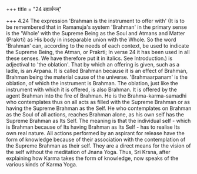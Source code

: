 +++
title = "24 ब्रह्मार्पणम्"

+++
4.24 The expression 'Brahman is the instrument to offer with' (It is to
be remembered that in Ramanuja's system 'Brahman' in the primary sense
is the 'Whole' with the Supreme Being as the Soul and Atmans and Matter
(Prakrti) as His body in inseparable union with the Whole. So the word
'Brahman' can, according to the needs of each context, be used to
indicate the Supreme Being, the Atman, or Prakrti; In verse 24 it has
been used in all these senses. We have therefore put it in italics. See
Introduction.) is adjectival to 'the oblation'. That by which an
offering is given, such as a ladle, is an Arpana. It is called Brahman
because it is an effect of Brahman, Brahman being the material cause of
the universe. 'Brahmaarpanam' is the oblation, of which the instrument
is Brahman. The oblation, just like the instrument with which it is
offered, is also Brahman. It is offered by the agent Brahman into the
fire of Brahman. He is the Brahma-karma-samadhi who contemplates thus on
all acts as filled with the Supreme Brahman or as having the Supreme
Brahman as the Self. He who contemplates on Brahman as the Soul of all
actions, reaches Brahman alone, as his own self has the Supreme Brahman
as Its Self. The meaning is that the individual self - which is Brahman
because of Its having Brahman as Its Self - has to realise Its own real
nature. All actions performed by an aspirant for release have the form
of knowledge because of their association with the contemplation of the
Supreme Brahman as their self. They are a direct means for the vision of
the self without the meditation of Jnana Yoga. Thus, Sri Krsna, after
explaining how Karma takes the form of knowledge, now speaks of the
various kinds of Karma Yoga.

